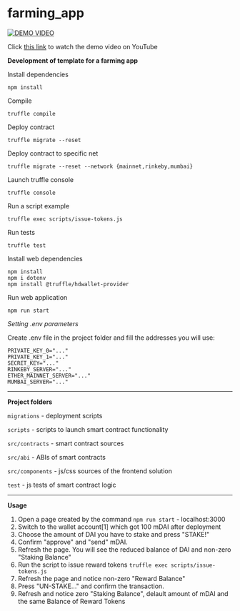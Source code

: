 # farming_app

[![DEMO VIDEO](https://i.ibb.co/jy98CGS/2022-03-31-12-32-08.png)](https://youtu.be/2_ZJWGjM7kg)

Click [this link](https://youtu.be/2_ZJWGjM7kg) to watch the demo video on YouTube

**Development of template for a farming app**


Install dependencies
```
npm install
```

Compile
```
truffle compile
```

Deploy contract
```
truffle migrate --reset
```

Deploy contract to specific net
```
truffle migrate --reset --network {mainnet,rinkeby,mumbai} 
```

Launch truffle console
```
truffle console
```

Run a script example
```
truffle exec scripts/issue-tokens.js
```

Run tests
```
truffle test 
```

Install web dependencies
```
npm install
npm i dotenv
npm install @truffle/hdwallet-provider
```

Run web application
```
npm run start
```

*Setting .env parameters*

Create .env file in the project folder and fill the addresses you will use:
```
PRIVATE_KEY_0="..."
PRIVATE_KEY_1="..."
SECRET_KEY="..."
RINKEBY_SERVER="..."
ETHER_MAINNET_SERVER="..."
MUMBAI_SERVER="..."
```


---
**Project folders**

`migrations` - deployment scripts

`scripts` - scripts to launch smart contract functionality

`src/contracts` - smart contract sources

`src/abi` - ABIs of smart contracts

`src/components` - js/css sources of the frontend solution

`test` - js tests of smart contract logic

---
**Usage**

1. Open a page created by the command `npm run start` - localhost:3000
2. Switch to the wallet account[1] which got 100 mDAI after deployment
3. Choose the amount of DAI you have to stake and press "STAKE!"
4. Confirm "approve" and "send" mDAI.
5. Refresh the page. You will see the reduced balance of DAI and non-zero "Staking Balance" 
6. Run the script to issue reward tokens `truffle exec scripts/issue-tokens.js`
7. Refresh the page and notice non-zero "Reward Balance"
8. Press "UN-STAKE..." and confirm the transaction.
9. Refresh and notice zero "Staking Balance", delault amount of mDAI and the same Balance of Reward Tokens

